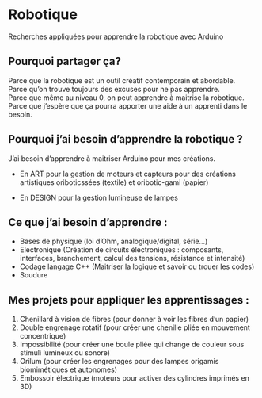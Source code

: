 # Robotique
Recherches appliquées pour apprendre la robotique avec Arduino

## Pourquoi partager ça?

Parce que la robotique est un outil créatif contemporain et abordable.              
Parce qu’on trouve toujours des excuses pour ne pas apprendre.           
Parce que même au niveau 0, on peut apprendre à maitrise la robotique.            
Parce que j’espère que ça pourra apporter une aide à un apprenti dans le besoin.                

## Pourquoi j’ai besoin d’apprendre la robotique ?

J’ai besoin d’apprendre à maitriser Arduino pour mes créations.

- En ART pour la gestion de moteurs et capteurs pour des créations artistiques oriboticssées (textile) et oribotic-gami (papier) 

- En DESIGN pour la gestion lumineuse de lampes


## Ce que j’ai besoin d’apprendre :

- Bases de physique (loi d’Ohm, analogique/digital, série…)
- Electronique (Création de circuits électroniques : composants, interfaces, branchement, calcul des tensions, résistance et intensité)
- Codage langage C++ (Maitriser la logique et savoir ou trouer les codes)
- Soudure

## Mes projets pour appliquer les apprentissages :

1.	Chenillard à vision de fibres (pour donner à voir les fibres d’un papier)
2.	Double engrenage rotatif (pour créer une chenille pliée en mouvement concentrique)
3.	Impossibilité (pour créer une boule pliée qui change de couleur sous stimuli lumineux ou sonore)
4.	Orilum (pour créer les engrenages pour des lampes origamis biomimétiques et autonomes)
5.	Embossoir électrique (moteurs pour activer des cylindres imprimés en 3D)

